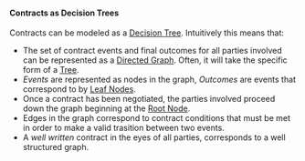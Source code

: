 #### Contracts as Decision Trees

Contracts can be modeled as a [Decision Tree]. Intuitively this means that:

* The set of contract events and final outcomes for all parties involved can be
represented as a [Directed Graph]. Often, it will take the specific form of a
[Tree].
* _Events_ are represented as nodes in the graph, _Outcomes_ are events that
correspond to by [Leaf Nodes].
* Once a contract has been negotiated, the parties involved proceed down the
graph beginning at the [Root Node].
* Edges in the graph correspond to contract conditions that must be met in order
to make a valid trasition between two events.
* A *well written* contract in the eyes of all parties, corresponds to a well
structured graph.

[Tree]: http://en.wikipedia.org/wiki/Tree_%28graph_theory%29 
[Decision Tree]: http://en.wikipedia.org/wiki/Decision_tree
[Directed Graph]: http://en.wikipedia.org/wiki/Directed_graph
[Leaf Nodes]: http://en.wikipedia.org/wiki/Tree_%28data_structure%29#Terminology
[Root Node]: http://en.wikipedia.org/wiki/Tree_%28data_structure%29#Terminology
